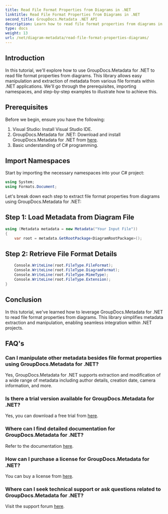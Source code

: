 ```yaml
---
title: Read File Format Properties from Diagrams in .NET
linktitle: Read File Format Properties from Diagrams in .NET
second_title: GroupDocs.Metadata .NET API
description: Learn how to read file format properties from diagrams in .NET using GroupDocs.Metadata. Extract detailed metadata effortlessly.
type: docs
weight: 13
url: /net/diagram-metadata/read-file-format-properties-diagrams/
---
```

## Introduction
In this tutorial, we'll explore how to use GroupDocs.Metadata for .NET to read file format properties from diagrams. This library allows easy manipulation and extraction of metadata from various file formats within .NET applications. We'll go through the prerequisites, importing namespaces, and step-by-step examples to illustrate how to achieve this.

## Prerequisites
Before we begin, ensure you have the following:
1. Visual Studio: Install Visual Studio IDE.
2. GroupDocs.Metadata for .NET: Download and install GroupDocs.Metadata for .NET from [here](https://releases.groupdocs.com/metadata/net/).
3. Basic understanding of C# programming.

## Import Namespaces
Start by importing the necessary namespaces into your C# project:
```csharp
using System;
using Formats.Document;
```

Let's break down each step to extract file format properties from diagrams using GroupDocs.Metadata for .NET:
## Step 1: Load Metadata from Diagram File
```csharp
using (Metadata metadata = new Metadata("Your Input File"))
{
    var root = metadata.GetRootPackage<DiagramRootPackage>();
```
## Step 2: Retrieve File Format Details
```csharp
    Console.WriteLine(root.FileType.FileFormat);
    Console.WriteLine(root.FileType.DiagramFormat);
    Console.WriteLine(root.FileType.MimeType);
    Console.WriteLine(root.FileType.Extension);
}
```

## Conclusion
In this tutorial, we've learned how to leverage GroupDocs.Metadata for .NET to read file format properties from diagrams. This library simplifies metadata extraction and manipulation, enabling seamless integration within .NET projects.

## FAQ's
### Can I manipulate other metadata besides file format properties using GroupDocs.Metadata for .NET?
Yes, GroupDocs.Metadata for .NET supports extraction and modification of a wide range of metadata including author details, creation date, camera information, and more.
### Is there a trial version available for GroupDocs.Metadata for .NET?
Yes, you can download a free trial from [here](https://releases.groupdocs.com/).
### Where can I find detailed documentation for GroupDocs.Metadata for .NET?
Refer to the documentation [here](https://reference.groupdocs.com/metadata/net/).
### How can I purchase a license for GroupDocs.Metadata for .NET?
You can buy a license from [here](https://purchase.groupdocs.com/buy).
### Where can I seek technical support or ask questions related to GroupDocs.Metadata for .NET?
Visit the support forum [here](https://forum.groupdocs.com/c/metadata/14).
